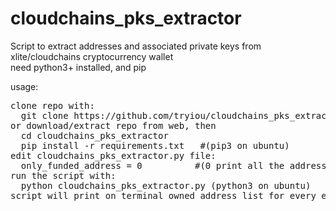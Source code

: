 # cloudchains_pks_extractor
Script to extract addresses and associated private keys from xlite/cloudchains cryptocurrency wallet\
need python3+ installed, and pip

usage:
<pre>
clone repo with:
  git clone https://github.com/tryiou/cloudchains_pks_extractor.git
or download/extract repo from web, then
  cd cloudchains_pks_extractor
  pip install -r requirements.txt   #(pip3 on ubuntu)
edit cloudchains_pks_extractor.py file:
  only_funded_address = 0          #(0 print all the address list, 1 print only address with funds)
run the script with:
  python cloudchains_pks_extractor.py (python3 on ubuntu)
script will print on terminal owned address list for every enabled coins and associated PKs
</pre>
